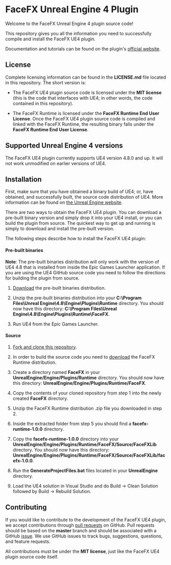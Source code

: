 FaceFX Unreal Engine 4 Plugin
=============================

Welcome to the FaceFX Unreal Engine 4 plugin source code!

This repository gives you all the information you need to successfully compile and install the FaceFX UE4 plugin.

Documentation and tutorials can be found on the plugin's [official website](http://unreal.facefx.com).

License
-------

Complete licensing information can be found in the **LICENSE.md** file located in this repository. The short version is:

- The FaceFX UE4 plugin source code is licensed under the **MIT license** (this is the code that interfaces with UE4; in other words, the code contained in this repository).

- The FaceFX Runtime is licensed under the **FaceFX Runtime End User License**. Once the FaceFX UE4 plugin source code is compiled and linked with the FaceFX Runtime, the resulting binary falls under the **FaceFX Runtime End User License**.

Supported Unreal Engine 4 versions
----------------------------------

The FaceFX UE4 plugin currently supports UE4 version 4.8.0 and up. It will not work unmodified on earlier versions of UE4.

Installation
------------

First, make sure that you have obtained a binary build of UE4; or, have obtained, and successfully built, the source code distribution of UE4. More information can be found on [the Unreal Engine website](https://www.unrealengine.com).

There are two ways to obtain the FaceFX UE4 plugin. You can download a pre-built binary version and simply drop it into your UE4 install, or you can build the plugin from source. The quickest way to get up and running is simply to download and install the pre-built version.

The following steps describe how to install the FaceFX UE4 plugin:

#### Pre-built binaries

**Note**: The pre-built binaries distribution will only work with the version of UE4 4.8 that is installed from inside the Epic Games Launcher application. If you are using the UE4 GitHub source code you need to follow the directions for building the plugin from source.

1. [Download](http://unreal.facefx.com) the pre-built binaries distribution.

2. Unzip the pre-built binaries distribution into your **C:\Program Files\Unreal Engine\4.8\Engine\Plugins\Runtime** directory. You should now have this directory: **C:\Program Files\Unreal Engine\4.8\Engine\Plugins\Runtime\FaceFX**.

3. Run UE4 from the Epic Games Launcher.

#### Source

1. [Fork and clone this repository](https://guides.github.com/activities/forking/).

2. In order to build the source code you need to [download](http://www.facefx.com) the FaceFX Runtime distribution.

3. Create a directory named **FaceFX** in your **UnrealEngine/Engine/Plugins/Runtime** directory. You should now have this directory: **UnrealEngine/Engine/Plugins/Runtime/FaceFX**.

4. Copy the contents of your cloned repository from step 1 into the newly created **FaceFX** directory.

5. Unzip the FaceFX Runtime distribution .zip file you downloaded in step 2.

6. Inside the extracted folder from step 5 you should find a **facefx-runtime-1.0.0** directory.

7. Copy the **facefx-runtime-1.0.0** directory into your **UnrealEngine/Engine/Plugins/Runtime/FaceFX/Source/FaceFXLib** directory. You should now have this directory: **UnrealEngine/Engine/Plugins/Runtime/FaceFX/Source/FaceFXLib/facefx-1.0.0**.

8. Run the **GenerateProjectFiles.bat** files located in your **UnrealEngine** directory.

9. Load the UE4 solution in Visual Studio and do Build -> Clean Solution followed by Build -> Rebuild Solution.

Contributing
------------

If you would like to contribute to the development of the FaceFX UE4 plugin, we accept contributions through [pull requests](https://help.github.com/articles/using-pull-requests/) on GitHub. Pull requests should be based on the **master** branch and should be associated with a GitHub [issue](https://help.github.com/articles/about-issues/). We use GitHub issues to track bugs, suggestions, questions, and feature requests.

All contributions must be under the **MIT license**, just like the FaceFX UE4 plugin source code itself.
